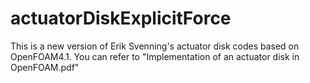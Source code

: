 # actuatorDiskExplicitForce
This is a new version of Erik Svenning's actuator disk codes based on OpenFOAM4.1.
You can refer to "Implementation of an actuator disk in OpenFOAM.pdf"


